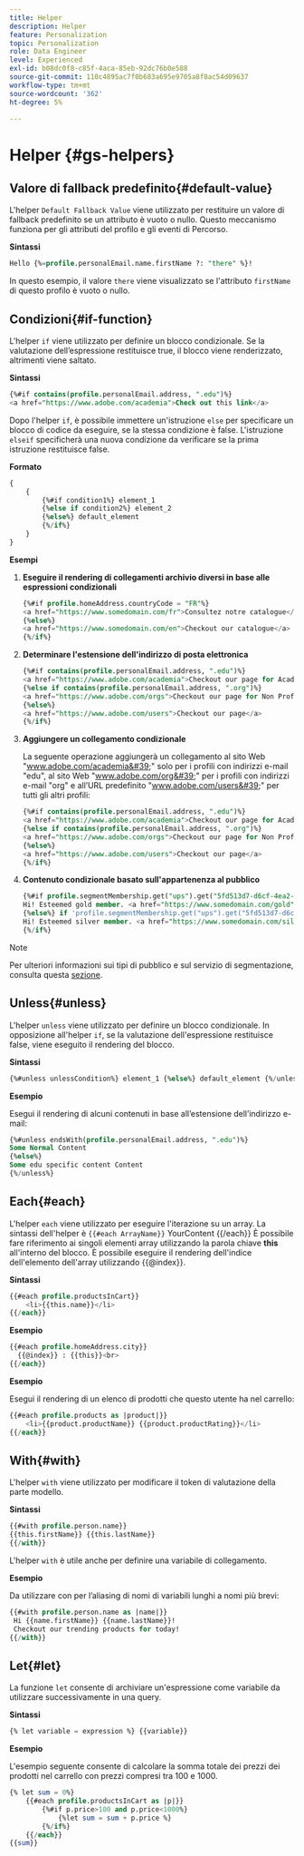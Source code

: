 ```yaml
---
title: Helper
description: Helper
feature: Personalization
topic: Personalization
role: Data Engineer
level: Experienced
exl-id: b08dc0f8-c85f-4aca-85eb-92dc76b0e588
source-git-commit: 110c4895ac7f0b683a695e9705a8f8ac54d09637
workflow-type: tm+mt
source-wordcount: '362'
ht-degree: 5%

---
```


# Helper {#gs-helpers}

## Valore di fallback predefinito{#default-value}

L&#39;helper `Default Fallback Value` viene utilizzato per restituire un valore di fallback predefinito se un attributo è vuoto o nullo. Questo meccanismo funziona per gli attributi del profilo e gli eventi di Percorso.

**Sintassi**

```sql
Hello {%=profile.personalEmail.name.firstName ?: "there" %}!
```

In questo esempio, il valore `there` viene visualizzato se l&#39;attributo `firstName` di questo profilo è vuoto o nullo.

## Condizioni{#if-function}

L&#39;helper `if` viene utilizzato per definire un blocco condizionale.
Se la valutazione dell’espressione restituisce true, il blocco viene renderizzato, altrimenti viene saltato.

**Sintassi**

```sql
{%#if contains(profile.personalEmail.address, ".edu")%}
<a href="https://www.adobe.com/academia">Check out this link</a>
```

Dopo l&#39;helper `if`, è possibile immettere un&#39;istruzione `else` per specificare un blocco di codice da eseguire, se la stessa condizione è false.
L&#39;istruzione `elseif` specificherà una nuova condizione da verificare se la prima istruzione restituisce false.


**Formato**

```sql
{
    {
        {%#if condition1%} element_1 
        {%else if condition2%} element_2 
        {%else%} default_element 
        {%/if%}
    }
}
```

**Esempi**

1. **Eseguire il rendering di collegamenti archivio diversi in base alle espressioni condizionali**

   ```sql
   {%#if profile.homeAddress.countryCode = "FR"%}
   <a href="https://www.somedomain.com/fr">Consultez notre catalogue</a>
   {%else%}
   <a href="https://www.somedomain.com/en">Checkout our catalogue</a>
   {%/if%}
   ```

1. **Determinare l&#39;estensione dell&#39;indirizzo di posta elettronica**

   ```sql
   {%#if contains(profile.personalEmail.address, ".edu")%}
   <a href="https://www.adobe.com/academia">Checkout our page for Academia personals</a>
   {%else if contains(profile.personalEmail.address, ".org")%}
   <a href="https://www.adobe.com/orgs">Checkout our page for Non Profits</a>
   {%else%}
   <a href="https://www.adobe.com/users">Checkout our page</a>
   {%/if%}
   ```

1. **Aggiungere un collegamento condizionale**

   La seguente operazione aggiungerà un collegamento al sito Web &quot;www.adobe.com/academia&#39;&quot; solo per i profili con indirizzi e-mail &quot;edu&quot;, al sito Web &quot;www.adobe.com/org&#39;&quot; per i profili con indirizzi e-mail &quot;org&quot; e all’URL predefinito &quot;www.adobe.com/users&#39;&quot; per tutti gli altri profili:

   ```sql
   {%#if contains(profile.personalEmail.address, ".edu")%}
   <a href="https://www.adobe.com/academia">Checkout our page for Academia personals</a>
   {%else if contains(profile.personalEmail.address, ".org")%}
   <a href="https://www.adobe.com/orgs">Checkout our page for Non Profits</a>
   {%else%}
   <a href="https://www.adobe.com/users">Checkout our page</a>
   {%/if%}
   ```

1. **Contenuto condizionale basato sull&#39;appartenenza al pubblico**

   ```sql
   {%#if profile.segmentMembership.get("ups").get("5fd513d7-d6cf-4ea2-856a-585150041a8b").status = "existing"%}
   Hi! Esteemed gold member. <a href="https://www.somedomain.com/gold">Checkout your exclusive perks </a>
   {%else%} if 'profile.segmentMembership.get("ups").get("5fd513d7-d6cf-4ea2-856a-585150041a8c").status = "existing"'%}
   Hi! Esteemed silver member. <a href="https://www.somedomain.com/silver">Checkout your exclusive perks </a>
   {%/if%}
   ```

>[!NOTE]
>
>Per ulteriori informazioni sui tipi di pubblico e sul servizio di segmentazione, consulta questa [sezione](../../audience/about-audiences.md).


## Unless{#unless}

L&#39;helper `unless` viene utilizzato per definire un blocco condizionale. In opposizione all&#39;helper `if`, se la valutazione dell&#39;espressione restituisce false, viene eseguito il rendering del blocco.

**Sintassi**

```sql
{%#unless unlessCondition%} element_1 {%else%} default_element {%/unless%}
```

**Esempio**

Esegui il rendering di alcuni contenuti in base all’estensione dell’indirizzo e-mail:

```sql
{%#unless endsWith(profile.personalEmail.address, ".edu")%}
Some Normal Content
{%else%}
Some edu specific content Content
{%/unless%}
```

## Each{#each}

L&#39;helper `each` viene utilizzato per eseguire l&#39;iterazione su un array.
La sintassi dell&#39;helper è ```{{#each ArrayName}}``` YourContent {{/each}}
È possibile fare riferimento ai singoli elementi array utilizzando la parola chiave **this** all&#39;interno del blocco. È possibile eseguire il rendering dell&#39;indice dell&#39;elemento dell&#39;array utilizzando {{@index}}.

**Sintassi**

```sql
{{#each profile.productsInCart}}
    <li>{{this.name}}</li>
{{/each}}
```

**Esempio**

```sql
{{#each profile.homeAddress.city}}
  {{@index}} : {{this}}<br>
{{/each}}
```

**Esempio**

Esegui il rendering di un elenco di prodotti che questo utente ha nel carrello:

```sql
{{#each profile.products as |product|}}
    <li>{{product.productName}} {{product.productRating}}</li>
{{/each}}
```

## With{#with}

L&#39;helper `with` viene utilizzato per modificare il token di valutazione della parte modello.

**Sintassi**

```sql
{{#with profile.person.name}}
{{this.firstName}} {{this.lastName}}
{{/with}}
```

L&#39;helper `with` è utile anche per definire una variabile di collegamento.

**Esempio**

Da utilizzare con per l’aliasing di nomi di variabili lunghi a nomi più brevi:

```sql
{{#with profile.person.name as |name|}}
 Hi {{name.firstName}} {{name.lastName}}!
 Checkout our trending products for today!
{{/with}}
```

## Let{#let}

La funzione `let` consente di archiviare un&#39;espressione come variabile da utilizzare successivamente in una query.

**Sintassi**

```sql
{% let variable = expression %} {{variable}}
```

**Esempio**

L&#39;esempio seguente consente di calcolare la somma totale dei prezzi dei prodotti nel carrello con prezzi compresi tra 100 e 1000.

```sql
{% let sum = 0%}
    {{#each profile.productsInCart as |p|}}
        {%#if p.price>100 and p.price<1000%}
            {%let sum = sum + p.price %}
        {%/if%}
    {{/each}}
{{sum}}
```
